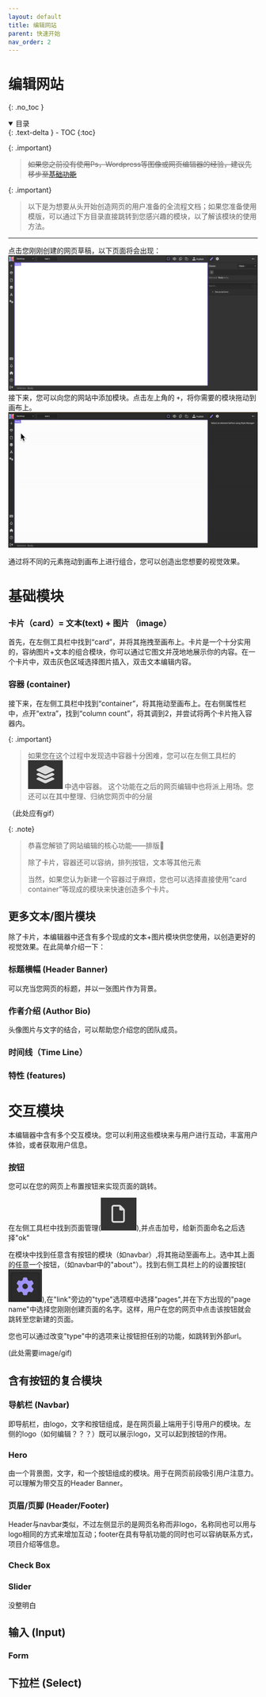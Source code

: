 ```yaml
---
layout: default
title: 编辑网站
parent: 快速开始
nav_order: 2
---
```

# 编辑网站
{: .no_toc }
<details open markdown="block">
  <summary>
    目录
  </summary>
  {: .text-delta }
- TOC
{:toc}
</details>

{: .important}
>~~如果您之前没有使用Ps，Wordpress等图像或网页编辑器的经验，建议先移步至[基础功能](https://keycas-doc.github.io/docs/basic-functions/)~~

{: .important}
>以下是为想要从头开始创造网页的用户准备的全流程文档；如果您准备使用模版，可以通过下方目录直接跳转到您感兴趣的模块，以了解该模块的使用方法。
---

点击您刚刚创建的网页草稿，以下页面将会出现：
![Editor starting image](../images/editor-start.png)
接下来，您可以向您的网站中添加模块。点击左上角的 `+`，将你需要的模块拖动到画布上。
![Basic move](../gifs/move-basic.gif)

通过将不同的元素拖动到画布上进行组合，您可以创造出您想要的视觉效果。
# 基础模块
### 卡片（card）= 文本(text) + 图片 （image）
首先，在左侧工具栏中找到“card”，并将其拖拽至画布上。卡片是一个十分实用的，容纳图片+文本的组合模块，你可以通过它图文并茂地地展示你的内容。在一个卡片中，双击灰色区域选择图片插入，双击文本编辑内容。

### 容器 (container)
接下来，在左侧工具栏中找到“container”，将其拖动至画布上。在右侧属性栏中，点开“extra”，找到“column count”，将其调到2，并尝试将两个卡片拖入容器内。

{: .important}
>如果您在这个过程中发现选中容器十分困难，您可以在左侧工具栏的![layout](../images/layout.png) 中选中容器。
>这个功能在之后的网页编辑中也将派上用场。您还可以在其中整理、归纳您网页中的分层

（此处应有gif）

{: .note}
>恭喜您解锁了网站编辑的核心功能——排版👏
>
>除了卡片，容器还可以容纳，排列按钮，文本等其他元素
>
>当然，如果您认为新建一个容器过于麻烦，您也可以选择直接使用“card container”等现成的模块来快速创造多个卡片。


## 更多文本/图片模块
除了卡片，本编辑器中还含有多个现成的文本+图片模块供您使用，以创造更好的视觉效果。在此简单介绍一下：
### 标题横幅 (Header Banner)
可以充当您网页的标题，并以一张图片作为背景。

### 作者介绍 (Author Bio)
头像图片与文字的结合，可以帮助您介绍您的团队成员。
### 时间线（Time Line）

### 特性 (features)

# 交互模块
本编辑器中含有多个交互模块。您可以利用这些模块来与用户进行互动，丰富用户体验，或者获取用户信息。

### 按钮
您可以在您的网页上布置按钮来实现页面的跳转。

在左侧工具栏中找到页面管理(![pages](../images/page.png)),并点击加号，给新页面命名之后选择"ok"

在模块中找到任意含有按钮的模块（如navbar）,将其拖动至画布上。选中其上面的任意一个按钮，（如navbar中的"about"）。找到右侧工具栏上的的设置按钮(![settings](../images/settings.png)),在"link"旁边的"type"选项框中选择"pages",并在下方出现的"page name"中选择您刚刚创建页面的名字。这样，用户在您的网页中点击该按钮就会跳转至您新建的页面。

您也可以通过改变"type"中的选项来让按钮担任别的功能，如跳转到外部url。


(此处需要image/gif)

## 含有按钮的复合模块

### 导航栏 (Navbar)
即导航栏，由logo，文字和按钮组成，是在网页最上端用于引导用户的模块。左侧的logo（如何编辑？？？）既可以展示logo，又可以起到按钮的作用。
### Hero
由一个背景图，文字，和一个按钮组成的模块。用于在网页前段吸引用户注意力。可以理解为带交互的Header Banner。

### 页眉/页脚 (Header/Footer)
Header与navbar类似，不过左侧显示的是网页名称而非logo，名称同也可以用与logo相同的方式来增加互动；footer在具有导航功能的同时也可以容纳联系方式，项目介绍等信息。

### Check Box


### Slider
没整明白

## 输入 (Input)
### Form

## 下拉栏 (Select)



